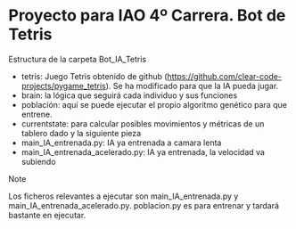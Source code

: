 # Proyecto para IAO 4º Carrera. Bot de Tetris
Estructura de la carpeta Bot_IA_Tetris
- tetris: Juego Tetris obtenido de github (https://github.com/clear-code-projects/pygame_tetris). Se ha modificado para que la IA pueda jugar.
- brain: la lógica que seguirá cada individuo y sus funciones
- población: aquí se puede ejecutar el propio algoritmo genético para que entrene.
- currentstate: para calcular posibles movimientos y métricas de un tablero dado y la siguiente pieza
- main_IA_entrenada.py: IA ya entrenada a camara lenta
- main_IA_entrenada_acelerado.py: IA ya entrenada, la velocidad va subiendo
> [!NOTE]
> Los ficheros relevantes a ejecutar son main_IA_entrenada.py y main_IA_entrenada_acelerado.py.
> poblacion.py es para entrenar y tardará bastante en ejecutar.
